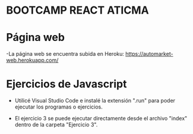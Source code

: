 # BOOTCAMP REACT ATICMA

# Página web
-La página web se encuentra subida en Heroku: https://automarket-web.herokuapp.com/

# Ejercicios de Javascript
- Utilicé Visual Studio Code e instalé la extensión ".run" para poder ejecutar los programas o ejercicios.

- El ejercicio 3 se puede ejecutar directamente desde el archivo "index" dentro de la carpeta "Ejercicio 3".
